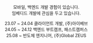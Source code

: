 <div align="center">

모바일, 백엔드 개발 경험이 있습니다. <br>
임베디드 개발에 관심을 두고 있습니다.

23.07 ~ 24.04 클라이언트 개발, (주)아이베브</br> 
24.05 ~ 24.12 백엔드 부트캠프, 패스트캠퍼스</br>
25.08 ~ 반도체 엔지니어, (주)Global ZEUS
